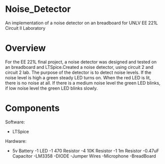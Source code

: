 # Noise_Detector
An implementation of a noise detector on an breadboard for UNLV EE 221L Circuit ll Laboratory

# Overview
For the EE 221L final project, a noise detector was designed and tested on an breadboard and  LTSpice.Created a noise detector, using circuit 2 and circuit 2 lab. The purpose of the   detector is to detect noise levels. If the noise level is high a green steady LED turns on.   When the red LED is lit, there is no noise at all. If there is a medium noise level the green LED blinks, if low noise level the green LED blinks slowly. 

# Components

Software:

 * LTSpice

  Hardware:

  - 5v Battery
  -1 LED
  -1 470 Resistor
  -4 10K Resistor
  -1 1m Resistor
  -0.47uF Capacitor
  -LM3358
  -DIODE
  -Jumper Wires
  -Microphone
  -BreadBoard
    
    
